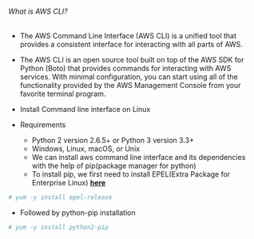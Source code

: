 ###### What is AWS CLI?

* The AWS Command Line Interface (AWS CLI) is a unified tool that provides a consistent interface for interacting with all parts of AWS.

* The AWS CLI is an open source tool built on top of the AWS SDK for Python (Boto) that provides commands for interacting with AWS services. With minimal configuration, you can start using all of the functionality provided by the AWS Management Console from your favorite terminal program.

* Install Command line interface on Linux

* Requirements

    * Python 2 version 2.6.5+ or Python 3 version 3.3+
    * Windows, Linux, macOS, or Unix
    * We can install aws command line interface and its dependencies with the help of pip(package manager for python)
    * To install pip, we first need to install EPEL(Extra Package for Enterprise Linux) [**here**](https://fedoraproject.org/wiki/EPEL)

```sh
# yum -y install epel-release
```

* Followed by python-pip installation
```sh
# yum -y install python2-pip
```

